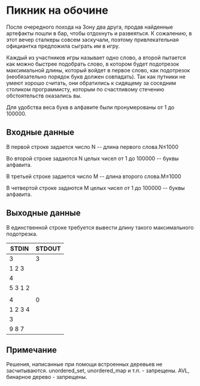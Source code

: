 # Пикник на обочине
После очередного похода на Зону два друга, продав найденные артефакты пошли в бар, чтобы отдохнуть и развеяться. К сожалению, в этот вечер сталкеры совсем заскучали, поэтому привлекательная официантка предложила сыграть им в игру.

Каждый из участников игры называет одно слово, а второй пытается как можно быстрее подобрать слово, в котором будет подотрезок максимальной длины, который войдет в первое слово, как подотрезок (необязательно порядок букв должен совпадать). Так как путники не умеют хорошо считать, они обратились к сидящему за соседним столиком программисту, которым по счастливому стечению обстоятельств оказались вы.

Для удобства веса букв в алфавите были пронумерованы от 1 до 100000.

## Входные данные

В первой строке задается число N -- длина первого слова.N≤1000

Во второй строке задаются N целых чисел от 1 до 100000 -- буквы алфавита.

В третьей строке задается число M -- длина второго слова.M≤1000

В четвертой строке задаются M целых чисел от 1 до 100000 -- буквы алфавита.

## Выходные данные

В единственной строке требуется вывести длину такого максимального подотрезка.

|STDIN|STDOUT|
|-----|------|
|3|3|
|1 2 3||
|4||
|5 3 1 2||
||
|4|0|
|1 2 3 4||
|3||
|9 8 7||

## Примечание

Решения, написанные при помощи встроенных деревьев не засчитываются. unordered_set, unordered_map и т.п. - запрещены. AVL, бинарное дерево - запрещены.